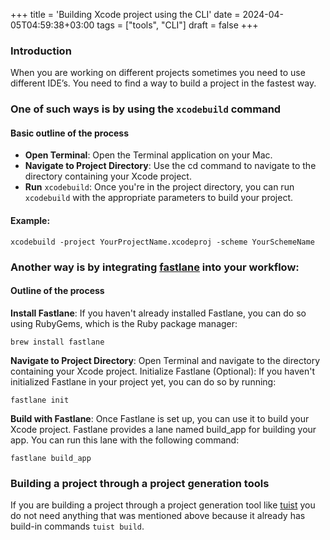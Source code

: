 +++
title = 'Building Xcode project using the CLI'
date = 2024-04-05T04:59:38+03:00
tags = ["tools", "CLI"]
draft = false
+++

### Introduction
When you are working on different projects  sometimes  you need to use different  IDE’s. You need to find a way to build a project in the fastest way. 

### One of such ways is by using the `xcodebuild` command
#### Basic outline of the process
- **Open Terminal**: Open the Terminal application on your Mac.
- **Navigate to Project Directory**: Use the cd command to navigate to the directory containing your Xcode project.
- **Run** `xcodebuild`: Once you're in the project directory, you can run `xcodebuild` with the appropriate parameters to build your project. 

#### Example:
``` 
xcodebuild -project YourProjectName.xcodeproj -scheme YourSchemeName
```

### Another way is by integrating [fastlane](https://fastlane.tools/) into your workflow:
#### Outline of the process
**Install Fastlane**: If you haven't already installed Fastlane, you can do so using RubyGems, which is the Ruby package manager:

```
brew install fastlane
```

**Navigate to Project Directory**: Open Terminal and navigate to the directory containing your Xcode project.
Initialize Fastlane (Optional): If you haven't initialized Fastlane in your project yet, you can do so by running:

```
fastlane init
```

**Build with Fastlane**: Once Fastlane is set up, you can use it to build your Xcode project. Fastlane provides a lane named build_app for building your app. You can run this lane with the following command:
```
fastlane build_app
```

### Building a project through a project generation tools
If you are building a project through a project generation tool like [tuist](https://github.com/tuist/tuist) you do not need anything that was mentioned above because it already has build-in commands `tuist build`.
